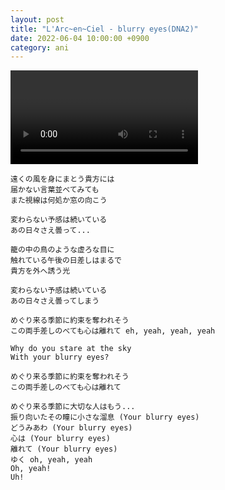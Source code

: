 ```yaml
---
layout: post
title: "L'Arc~en~Ciel - blurry eyes(DNA2)"
date: 2022-06-04 10:00:00 +0900
category: ani
---
```


<div class="video-container">
    <video id="player" class="video-js vjs-default-skin vjs-big-play-centered" data-json="/public/json/ani/L'Arc~en~Ciel - blurry eyes(DNA2).json"></video>
</div>

```
遠くの風を身にまとう貴方には
届かない言葉並べてみても
また視線は何処か窓の向こう

変わらない予感は続いている
あの日々さえ曇って...

籠の中の鳥のような虚ろな目に
触れている午後の日差しはまるで
貴方を外へ誘う光

変わらない予感は続いている
あの日々さえ曇ってしまう

めぐり来る季節に約束を奪われそう
この両手差しのべても心は離れて eh, yeah, yeah, yeah

Why do you stare at the sky
With your blurry eyes?

めぐり来る季節に約束を奪われそう
この両手差しのべても心は離れて

めぐり来る季節に大切な人はもう...
振り向いたその瞳に小さな溜息 (Your blurry eyes)
どうみあわ (Your blurry eyes)
心は (Your blurry eyes)
離れて (Your blurry eyes)
ゆく oh, yeah, yeah
Oh, yeah!
Uh!
```